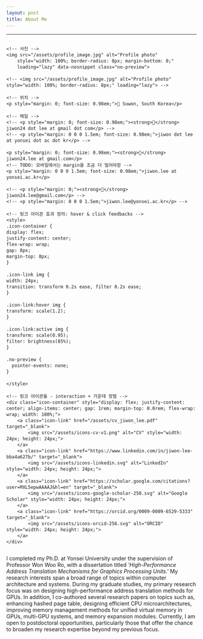 ```yaml
---
layout: post
title: About Me
---
```


-----
<!-- <div class="about-me-wrapper" style="display: flex; align-items: flex-start; gap: 2rem; flex-wrap: wrap;"> -->
<div class="about-me-wrapper">

  <!-- Column 1: 사진, 위치, 메일, 링크들 -->
  <div style="flex: 0 0 200px; display: flex; flex-direction: column; align-items: flex-start; gap: 0.5rem;">

    <!-- 사진 -->
    <img src="/assets/profile_image.jpg" alt="Profile photo"
        style="width: 100%; border-radius: 8px; margin-bottom: 0;"
        loading="lazy" data-nosnippet class="no-preview">

    <!-- <img src="/assets/profile_image.jpg" alt="Profile photo" style="width: 100%; border-radius: 8px;" loading="lazy"> -->

    <!-- 위치 -->
    <p style="margin: 0; font-size: 0.98em;">📍 Suwon, South Korea</p>

    <!-- 메일 -->
    <!-- <p style="margin: 0; font-size: 0.98em;"><strong>📧</strong> jiwon24 dot lee at gmail dot com</p> -->
    <!-- <p style="margin: 0 0 0 1.5em; font-size: 0.98em;">jiwon dot lee at yonsei dot ac dot kr</p> -->

    <p style="margin: 0; font-size: 0.98em;"><strong>📧</strong> jiwon24.lee at gmail.com</p>
    <!-- TODO: 모바일에서는 margin을 조금 더 밀어야함 -->
    <p style="margin: 0 0 0 1.5em; font-size: 0.98em;">jiwon.lee at yonsei.ac.kr</p>

    <!-- <p style="margin: 0;"><strong>📧</strong> jiwon24.lee@gmail.com</p> -->
    <!-- <p style="margin: 0 0 0 1.5em;">jiwon.lee@yonsei.ac.kr</p> -->

    <!-- 링크 아이콘 효과 정의: hover & click feedbacks -->
    <style>
    .icon-container {
    display: flex;
    justify-content: center;
    flex-wrap: wrap;
    gap: 8px;
    margin-top: 8px;
    }

    .icon-link img {
    width: 24px;
    transition: transform 0.2s ease, filter 0.2s ease;
    }

    .icon-link:hover img {
    transform: scale(1.2);
    }

    .icon-link:active img {
    transform: scale(0.95);
    filter: brightness(85%);
    }

    .no-preview {
      pointer-events: none;
    }

    </style>

    <!-- 링크 아이콘들 - interaction + 가운데 정렬 -->
    <div class="icon-container" style="display: flex; justify-content: center; align-items: center; gap: 1rem; margin-top: 0.0rem; flex-wrap: wrap; width: 100%;">
        <a class="icon-link" href="/assets/cv_jiwon_lee.pdf" target="_blank">
            <img src="/assets/icons-cv-v1.png" alt="CV" style="width: 24px; height: 24px;">
        </a>
        <a class="icon-link" href="https://www.linkedin.com/in/jiwon-lee-bba4a627b/" target="_blank">
            <img src="/assets/icons-linkedin.svg" alt="LinkedIn" style="width: 24px; height: 24px;">
        </a>
        <a class="icon-link" href="https://scholar.google.com/citations?user=MXL5epwAAAAJ&hl=en" target="_blank">
            <img src="/assets/icons-google-scholar-250.svg" alt="Google Scholar" style="width: 24px; height: 24px;">
        </a>
        <a class="icon-link" href="https://orcid.org/0009-0009-6529-5333" target="_blank">
            <img src="/assets/icons-orcid-256.svg" alt="ORCID" style="width: 24px; height: 24px;">
        </a>
    </div>
  </div>

  <!-- Column 2: 자기 소개 -->
  <div style="flex: 1;">
    <p>
      I completed my Ph.D. at Yonsei University under the supervision of Professor Won Woo Ro, with a dissertation titled
      <em>'High-Performance Address Translation Mechanisms for Graphics Processing Units.'</em>
      My research interests span a broad range of topics within computer architecture and systems.
      During my graduate studies, my primary research focus was on designing high-performance address translation methods for GPUs.
      In addition, I co-authored several research papers on topics such as, enhancing hashed page table, designing efficient CPU microarchitectures, improving memory management methods for unified virtual memory in GPUs, multi-GPU systems, and memory expansion modules.
      Currently, I am open to postdoctoral opportunities, particularly those that offer the chance to broaden my research expertise beyond my previous focus.
    </p>
  </div>

</div>
